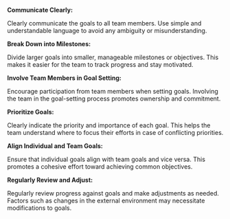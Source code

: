 **Communicate Clearly:**

Clearly communicate the goals to all team members.
Use simple and understandable language to avoid any ambiguity or misunderstanding.

**Break Down into Milestones:**

Divide larger goals into smaller, manageable milestones or objectives.
This makes it easier for the team to track progress and stay motivated.

**Involve Team Members in Goal Setting:**

Encourage participation from team members when setting goals.
Involving the team in the goal-setting process promotes ownership and commitment.

**Prioritize Goals:**

Clearly indicate the priority and importance of each goal.
This helps the team understand where to focus their efforts in case of conflicting priorities.

**Align Individual and Team Goals:**

Ensure that individual goals align with team goals and vice versa.
This promotes a cohesive effort toward achieving common objectives.

**Regularly Review and Adjust:**

Regularly review progress against goals and make adjustments as needed.
Factors such as changes in the external environment may necessitate modifications to goals.
